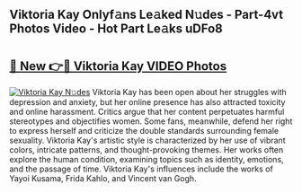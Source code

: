 ## Viktoria Kay Onlyf𝚊ns Le𝚊ked N𝚞des - Part-4vt Photos Video - Hot Part Le𝚊ks uDFo8

# <h2><a href="http://ac18655.deff.icu/?id=Viktoria+Kay">🔗 New 👉🔴 Viktoria Kay VIDEO Photos</a></h2>

[![Viktoria Kay N𝚞des](https://i.imgur.com/rIISA9y.gif)](http://ac18655.deff.icu/?id=Viktoria+Kay)
Viktoria Kay has been open about her struggles with depression and anxiety, but her online presence has also attracted toxicity and online harassment. Critics argue that her content perpetuates harmful stereotypes and objectifies women. Some fans, meanwhile, defend her right to express herself and criticize the double standards surrounding female sexuality. Viktoria Kay's artistic style is characterized by her use of vibrant colors, intricate patterns, and thought-provoking themes. Her works often explore the human condition, examining topics such as identity, emotions, and the passage of time. Viktoria Kay's influences include the works of Yayoi Kusama, Frida Kahlo, and Vincent van Gogh.
